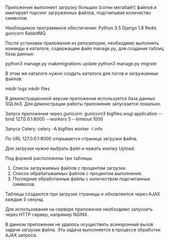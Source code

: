 Приложение выполняет загрузку больших (сотни мегабайт) файлов
и имитирует парсинг загруженных файлов, подсчитывая количество символов.

Необходимое программное обеспечение:
Python 3.5
Django 1.8
Redis
gunicorn
RabbitMQ

После установки приложения из репозитория, необходимо выполнить команды
в каталоге, содержащем файл manage.py, для создания таблиц базы данных:

python3 manage.py makemigrations update
python3 manage.py migrate

В этом же каталоге нужно создать каталоги для логов и загружаемых файлов:

mkdir logs
mkdir files

В демонстрационной версии приложения используется база данных SQLite3.
Для демонстрации работы приложение запускается локально.

Запуск приложения через gunicorn:
gunicorn3 bigfiles.wsgi:application --bind 127.0.0.1:8000 --workers 5 --timeout 1000

Запуск Celery:
celery -A bigfiles worker -l info

По URL 127.0.0.1:8000 открывается страница загрузки файла.

Для загрузки нужно выбрать файл и нажать кнопку Upload.

Под формой расположены три таблицы:
1. Список загружаемых файлов с процентом загрузки.
2. Список обрабатываемых файлов с процентом выполнения.
3. Последние обработанные файлы с количеством подсчитанных символов.

Таблицы создаются при загрузке страницы и обновляются через AJAX каждые 5 секунд.

Для использования на сервере приложение необходимо запускать через
HTTP сервер, например NGINX.

В данном приложении не удалось осуществить асинхронный вызов задачи
загрузки файла. Эта задача выполняется в процессе обработки AJAX запроса.
